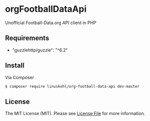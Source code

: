 # orgFootballDataApi

Unofficial Football-Data.org API client in PHP


## Requirements
-  "guzzlehttp/guzzle": "^6.2"


## Install

Via Composer

``` bash
$ composer require linuskohl/org-football-data-api dev-master
```

## License

The MIT License (MIT). Please see [License File](LICENSE) for more information.

[link-author]: https://github.com/linuskohl

